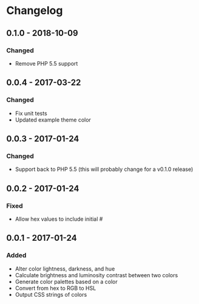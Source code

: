 # Changelog

## 0.1.0 - 2018-10-09

### Changed
- Remove PHP 5.5 support

## 0.0.4 - 2017-03-22

### Changed
- Fix unit tests
- Updated example theme color

## 0.0.3 - 2017-01-24

### Changed
- Support back to PHP 5.5 (this will probably change for a v0.1.0 release)

## 0.0.2 - 2017-01-24

### Fixed
- Allow hex values to include initial #

## 0.0.1 - 2017-01-24

### Added
- Alter color lightness, darkness, and hue
- Calculate brightness and luminosity contrast between two colors
- Generate color palettes based on a color
- Convert from hex to RGB to HSL
- Output CSS strings of colors
